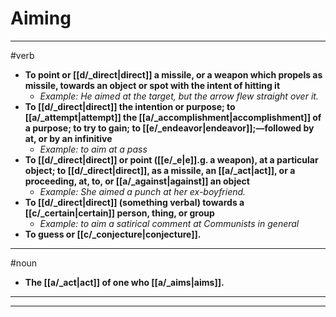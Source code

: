 # Aiming
---
#verb
- **To point or [[d/_direct|direct]] a missile, or a weapon which propels as missile, towards an object or spot with the intent of hitting it**
	- _Example: He aimed at the target, but the arrow flew straight over it._
- **To [[d/_direct|direct]] the intention or purpose; to [[a/_attempt|attempt]] the [[a/_accomplishment|accomplishment]] of a purpose; to try to gain; to [[e/_endeavor|endeavor]];—followed by at, or by an infinitive**
	- _Example: to aim at a pass_
- **To [[d/_direct|direct]] or point ([[e/_e|e]].g. a weapon), at a particular object; to [[d/_direct|direct]], as a missile, an [[a/_act|act]], or a proceeding, at, to, or [[a/_against|against]] an object**
	- _Example: She aimed a punch at her ex-boyfriend._
- **To [[d/_direct|direct]] (something verbal) towards a [[c/_certain|certain]] person, thing, or group**
	- _Example: to aim a satirical comment at Communists in general_
- **To guess or [[c/_conjecture|conjecture]].**
---
#noun
- **The [[a/_act|act]] of one who [[a/_aims|aims]].**
---
---
